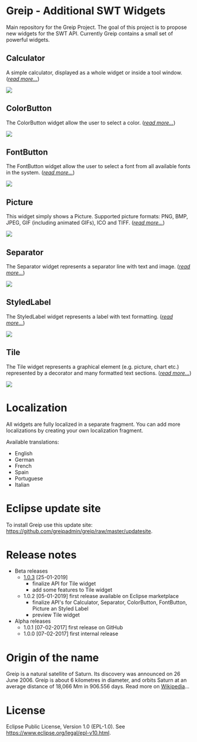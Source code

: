 # Greip - Additional SWT Widgets
Main repository for the Greip Project. The goal of this project is to propose new widgets for the SWT API. Currently Greip contains a small set of powerful widgets.

## Calculator
A simple calculator, displayed as a whole widget or inside a tool window. (_[read more...](https://github.com/greipadmin/greip/wiki/Calculator)_)

![](https://github.com/greipadmin/greip/raw/master/wiki/Calculator.png)

## ColorButton
The ColorButton widget allow the user to select a color. (_[read more...](https://github.com/greipadmin/greip/wiki/ColorButton)_)

![](https://github.com/greipadmin/greip/raw/master/wiki/ColorButton.png)

## FontButton
The FontButton widget allow the user to select a font from all available fonts in the system. (_[read more...](https://github.com/greipadmin/greip/wiki/FontButton)_)

![](https://github.com/greipadmin/greip/raw/master/wiki/FontButton.png)

## Picture
This widget simply shows a Picture. Supported picture formats: PNG, BMP, JPEG, GIF (including animated GIFs), ICO and TIFF. (_[read more...](https://github.com/greipadmin/greip/wiki/Picture)_)

![](https://github.com/greipadmin/greip/raw/master/wiki/Picture.png)

## Separator
The Separator widget represents a separator line with text and image. (_[read more...](https://github.com/greipadmin/greip/wiki/Separator)_)

![](https://github.com/greipadmin/greip/raw/master/wiki/Separator.png)

## StyledLabel
The StyledLabel widget represents a label with text formatting. (_[read more...](https://github.com/greipadmin/greip/wiki/StyledLabel)_)

![](https://github.com/greipadmin/greip/raw/master/wiki/StyledLabel.png)


## Tile
The Tile widget represents a graphical element (e.g. picture, chart etc.) represented by a decorator and many formatted text sections. (_[read more...](https://github.com/greipadmin/greip/wiki/Tile)_)

![](https://github.com/greipadmin/greip/raw/master/wiki/Tile.png)

# Localization
All widgets are fully localized in a separate fragment. You can add more localizations by creating your own localization fragment.

Available translations:
* English
* German
* French
* Spain
* Portuguese
* Italian

# Eclipse update site
To install Greip use this update site: https://github.com/greipadmin/greip/raw/master/updatesite.

# Release notes
* Beta releases
  * [1.0.3](https://github.com/greipadmin/greip/milestone/1?closed=1) \[25-01-2019\] 
    * finalize API for Tile widget
    * add some features to Tile widget
  * 1.0.2 \[05-01-2019\] first release available on Eclipse marketplace
    * finalize API's for Calculator, Separator, ColorButton, FontButton, Picture an Styled Label
    * preview Tile widget
* Alpha releases
  * 1.0.1 \[07-02-2017\] first release on GitHub
  * 1.0.0 \[07-02-2017\] first internal release
  
# Origin of the name
Greip is a natural satellite of Saturn. Its discovery was announced on 26 June 2006. Greip is about 6 kilometres in diameter, and orbits Saturn at an average distance of 18,066 Mm in 906.556 days. Read more on [Wikipedia](https://en.wikipedia.org/wiki/Greip_(moon))...

# License
Eclipse Public License, Version 1.0 (EPL-1.0). See https://www.eclipse.org/legal/epl-v10.html.
